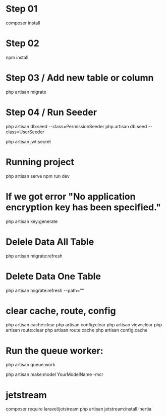 # Step 01
composer install

# Step 02
npm install

# Step 03 / Add new table or column
php artisan migrate

# Step 04 / Run Seeder
php artisan db:seed --class=PermissionSeeder
php artisan db:seed --class=UserSeeder

php artisan jwt:secret

# Running project
php artisan serve
npm run dev

# If we got error "No application encryption key has been specified."
php artisan key:generate


# Delele Data All Table
php artisan migrate:refresh

# Delete Data One Table
php artisan migrate:refresh --path=""

# clear cache, route, config
php artisan cache:clear
php artisan config:clear
php artisan view:clear
php artisan route:clear
php artisan route:cache
php artisan config:cache

# Run the queue worker:
php artisan queue:work


php artisan make:model YourModelName -mcr


# jetstream
composer require laravel/jetstream
php artisan jetstream:install inertia